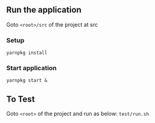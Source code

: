 
## Run the application
Goto `<root>/src` of the project at src 
### Setup
`yarnpkg install`
### Start application
`yarnpkg start &`

## To Test
Goto `<root>` of the project and run as below:
`test/run.sh` 

